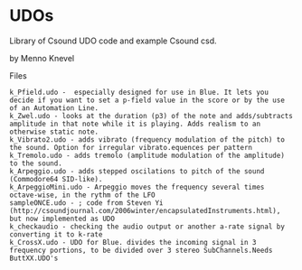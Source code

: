 # UDOs

Library of Csound UDO code and example Csound csd.

by Menno Knevel

Files

    k_Pfield.udo -  especially designed for use in Blue. It lets you decide if you want to set a p-field value in the score or by the use of an Automation Line.
    k_Zwel.udo - looks at the duration (p3) of the note and adds/subtracts amplitude in that note while it is playing. Adds realism to an otherwise static note.
    k_Vibrato2.udo - adds vibrato (frequency modulation of the pitch) to the sound. Option for irregular vibrato.equences per pattern
    k_Tremolo.udo - adds tremolo (amplitude modulation of the amplitude) to the sound.
    k_Arpeggio.udo - adds stepped oscilations to pitch of the sound (Commodore64 SID-like).
    k_ArpeggioMini.udo - Arpeggio moves the frequency several times octave-wise, in the rythm of the LFO
    sampleONCE.udo - ; code from Steven Yi (http://csoundjournal.com/2006winter/encapsulatedInstruments.html), but now implemented as UDO
    k_checkaudio - checking the audio output or another a-rate signal by converting it to k-rate
    k_CrossX.udo - UDO for Blue. divides the incoming signal in 3 frequency portions, to be divided over 3 stereo SubChannels.Needs ButtXX.UDO's
